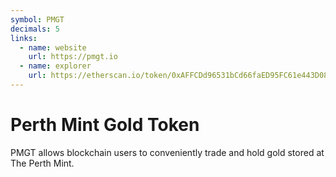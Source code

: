 ```yaml
---
symbol: PMGT
decimals: 5
links:
  - name: website
    url: https://pmgt.io
  - name: explorer
    url: https://etherscan.io/token/0xAFFCDd96531bCd66faED95FC61e443D08F79eFEf
---
```


# Perth Mint Gold Token

PMGT allows blockchain users to conveniently trade and hold gold stored at The Perth Mint.
